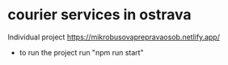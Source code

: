 # courier services in ostrava
Individual project https://mikrobusovaprepravaosob.netlify.app/

- to run the project run "npm run start"
